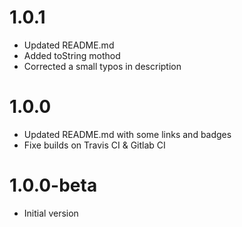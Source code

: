 # 1.0.1

* Updated README.md
* Added toString mothod
* Corrected a small typos in description

# 1.0.0

* Updated README.md with some links and badges
* Fixe builds on Travis CI & Gitlab CI

# 1.0.0-beta

* Initial version
